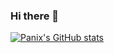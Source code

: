 ### Hi there 👋

[![Panix's GitHub stats](https://github-readme-stats.vercel.app/api?username=andypanix)](https://github.com/anuraghazra/github-readme-stats)

<!--
**andypanix/andypanix** is a ✨ _special_ ✨ repository because its `README.md` (this file) appears on your GitHub profile.

Here are some ideas to get you started:

- 🔭 I’m currently working on ...
- 🌱 I’m currently learning ...
- 👯 I’m looking to collaborate on ...
- 🤔 I’m looking for help with ...
- 💬 Ask me about ...
- 📫 How to reach me: ...
- 😄 Pronouns: ...
- ⚡ Fun fact: ...
-->

